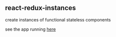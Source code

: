 ## react-redux-instances

create instances of functional stateless components

see the app running [here](https://react-redux-pro.herokuapp.com)
